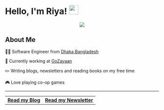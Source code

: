 # Hello, I'm Riya! <img src="https://media.giphy.com/media/hvRJCLFzcasrR4ia7z/giphy.gif" width="30px">
<p align="center">
  <a href="https://github.com/DenverCoder1/readme-typing-svg"><img src="https://readme-typing-svg.herokuapp.com?lines=Software+Engineer;Love%20Blending%20Art%20and%20Tech;Always%20Building%20New%20Things&center=true&width=380&height=45"></a>
</p>

## About Me

  🙋‍♀️ Software Engineer from [Dhaka,Bangladesh](https://www.google.com/maps/place/Dhaka/@23.7808405,90.419689,12z/data=!3m1!4b1!4m6!3m5!1s0x3755b8b087026b81:0x8fa563bbdd5904c2!8m2!3d23.804093!4d90.4152376!16zL20vMGZuYjQ?entry=ttu&g_ep=EgoyMDI0MTAxNi4wIKXMDSoASAFQAw%3D%3D)

  🏢 Currently working at [GoZayaan](https://gozayaan.com)

  ✏️ Writing blogs, newsletters and reading books on my free time

  🎮 Love playing co-op games
<hr/>
<table width="100%" align="center">
  <tr>
    <td align="center">
      <a href="https://fariabriya.codes">
        <strong>Read my Blog</strong>
      </a>
    </td>
    <td align="center">
      <a href="https://fariabriya.substack.com/">
        <strong>Read my Newsletter</strong>
      </a>
    </td>
  </tr>
</table>
